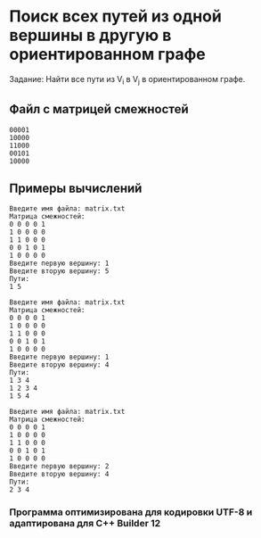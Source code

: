 # Поиск всех путей из одной вершины в другую в ориентированном графе

Задание: Найти все пути из V<sub>i</sub> в V<sub>j</sub> в ориентированном графе.   

## Файл с матрицей смежностей

```
00001
10000
11000
00101
10000
```

## Примеры вычислений

```
Введите имя файла: matrix.txt
Матрица смежностей:
0 0 0 0 1
1 0 0 0 0
1 1 0 0 0
0 0 1 0 1
1 0 0 0 0
Введите первую вершину: 1
Введите вторую вершину: 5
Пути:
1 5
```

```
Введите имя файла: matrix.txt
Матрица смежностей:
0 0 0 0 1
1 0 0 0 0
1 1 0 0 0
0 0 1 0 1
1 0 0 0 0
Введите первую вершину: 1
Введите вторую вершину: 4
Пути:
1 3 4
1 2 3 4
1 5 4
```

```
Введите имя файла: matrix.txt
Матрица смежностей:
0 0 0 0 1
1 0 0 0 0
1 1 0 0 0
0 0 1 0 1
1 0 0 0 0
Введите первую вершину: 2
Введите вторую вершину: 4
Пути:
2 3 4
```

### Программа оптимизирована для кодировки UTF-8 и адаптирована для C++ Builder 12